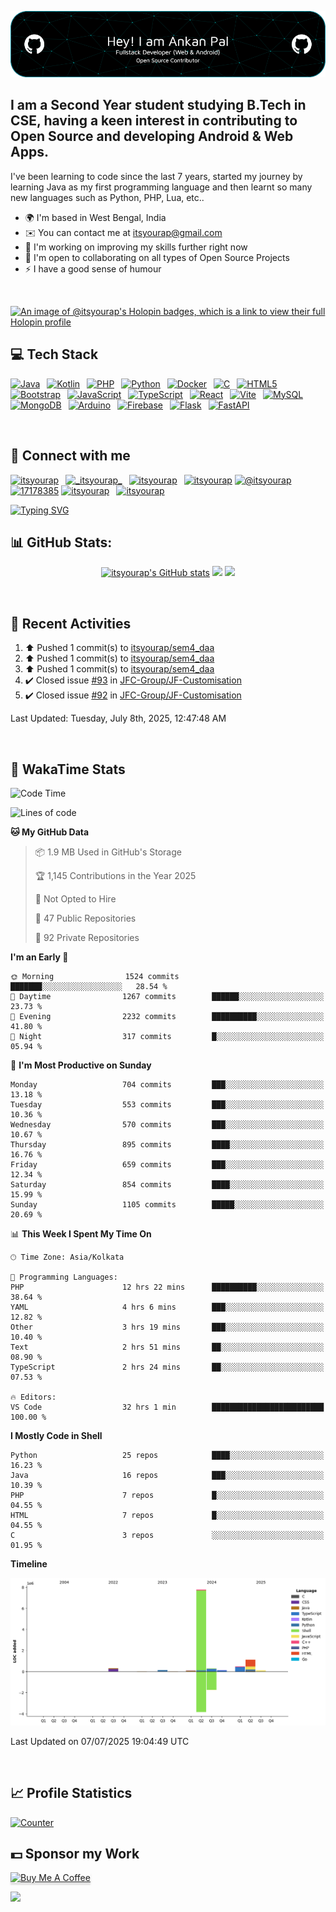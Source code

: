 ![itsyourap-github-header](./itsyourap-github-header-image.png)

## I am a Second Year student studying B.Tech in CSE, having a keen interest in contributing to Open Source and developing Android & Web Apps.

I've been learning to code since the last 7 years, started my journey by learning Java as my first programming language and then learnt so many new languages such as Python, PHP, Lua, etc..

- 🌍 I'm based in West Bengal, India
- ✉️ You can contact me at [itsyourap@gmail.com](mailto:itsyourap@gmail.com)
- 🧠 I'm working on improving my skills further right now
- 🤝 I'm open to collaborating on all types of Open Source Projects
- ⚡ I have a good sense of humour

<br />

[![An image of @itsyourap's Holopin badges, which is a link to view their full Holopin profile](https://holopin.me/itsyourap)](https://holopin.io/@itsyourap)

## 💻 Tech Stack

<p align="left">
  <a href="https://www.oracle.com/java/" target="_blank" rel="noreferrer"><img src="https://raw.githubusercontent.com/danielcranney/readme-generator/main/public/icons/skills/java-colored.svg" width="36" height="36" alt="Java" /></a>&ensp;
  <a href="https://kotlinlang.org/" target="_blank" rel="noreferrer"><img src="https://raw.githubusercontent.com/danielcranney/readme-generator/main/public/icons/skills/kotlin-colored.svg" width="36" height="36" alt="Kotlin" /></a>&ensp;
  <a href="https://www.php.net/" target="_blank" rel="noreferrer"><img src="https://raw.githubusercontent.com/danielcranney/readme-generator/main/public/icons/skills/php-colored.svg" width="36" height="36" alt="PHP" /></a>&ensp;
  <a href="https://www.python.org/" target="_blank" rel="noreferrer"><img src="https://raw.githubusercontent.com/danielcranney/readme-generator/main/public/icons/skills/python-colored.svg" width="36" height="36" alt="Python" /></a>&ensp;
  <a href="https://www.docker.com/" target="_blank" rel="noreferrer"><img src="https://raw.githubusercontent.com/danielcranney/readme-generator/main/public/icons/skills/docker-colored.svg" width="36" height="36" alt="Docker" /></a>&ensp;
  <a href="https://en.wikipedia.org/wiki/C_(programming_language)" target="_blank" rel="noreferrer"><img src="https://raw.githubusercontent.com/danielcranney/readme-generator/main/public/icons/skills/c-colored.svg" width="36" height="36" alt="C" /></a>&ensp;
  <a href="https://developer.mozilla.org/en-US/docs/Glossary/HTML5" target="_blank" rel="noreferrer"><img src="https://raw.githubusercontent.com/danielcranney/readme-generator/main/public/icons/skills/html5-colored.svg" width="36" height="36" alt="HTML5" /></a>&ensp;
  <a href="https://getbootstrap.com/" target="_blank" rel="noreferrer"><img src="https://raw.githubusercontent.com/danielcranney/readme-generator/main/public/icons/skills/bootstrap-colored.svg" width="36" height="36" alt="Bootstrap" /></a>&ensp;
  <a href="https://www.javascript.com/" target="_blank" rel="noreferrer"><img src="https://raw.githubusercontent.com/danielcranney/readme-generator/main/public/icons/skills/javascript-colored.svg" width="36" height="36" alt="JavaScript" /></a>&ensp;
  <a href="https://www.typescriptlang.org/" target="_blank" rel="noreferrer"><img src="https://raw.githubusercontent.com/danielcranney/readme-generator/main/public/icons/skills/typescript-colored.svg" width="36" height="36" alt="TypeScript" /></a>&ensp;
  <a href="https://react.dev/" target="_blank" rel="noreferrer"><img src="https://raw.githubusercontent.com/danielcranney/readme-generator/main/public/icons/skills/react-colored.svg" width="36" height="36" alt="React" /></a>&ensp;
  <a href="https://vitejs.dev/" target="_blank" rel="noreferrer"><img src="https://raw.githubusercontent.com/danielcranney/readme-generator/main/public/icons/skills/vite-colored.svg" width="36" height="36" alt="Vite" /></a>&ensp;
  <a href="https://www.mysql.com/" target="_blank" rel="noreferrer"><img src="https://raw.githubusercontent.com/danielcranney/readme-generator/main/public/icons/skills/mysql-colored.svg" width="36" height="36" alt="MySQL" /></a>&ensp;
  <a href="https://www.mongodb.com/" target="_blank" rel="noreferrer"><img src="https://raw.githubusercontent.com/danielcranney/readme-generator/main/public/icons/skills/mongodb-colored.svg" width="36" height="36" alt="MongoDB" /></a>&ensp;
  <a href="https://www.arduino.cc/" target="_blank" rel="noreferrer"><img src="https://raw.githubusercontent.com/danielcranney/readme-generator/main/public/icons/skills/arduino-colored.svg" width="36" height="36" alt="Arduino" /></a>&ensp;
  <a href="https://firebase.google.com/" target="_blank" rel="noreferrer"><img src="https://raw.githubusercontent.com/danielcranney/readme-generator/main/public/icons/skills/firebase-colored.svg" width="36" height="36" alt="Firebase" /></a>&ensp;
  <a href="https://flask.palletsprojects.com/" target="_blank" rel="noreferrer"><img src="https://raw.githubusercontent.com/danielcranney/readme-generator/main/public/icons/skills/flask-colored.svg" width="36" height="36" alt="Flask" /></a>&ensp;
  <a href="https://fastapi.tiangolo.com/" target="_blank" rel="noreferrer"><img src="https://raw.githubusercontent.com/danielcranney/readme-generator/main/public/icons/skills/fastapi-colored.svg" width="36" height="36" alt="FastAPI" /></a>&ensp;
</p>
<br />

## 🔗 Connect with me

<p align="left">
   <a href="https://linkedin.com/in/itsyourap" target="blank"><img src="https://raw.githubusercontent.com/rahuldkjain/github-profile-readme-generator/master/src/images/icons/Social/linked-in-alt.svg" alt="itsyourap" height="30" width="40" /></a>&ensp;
   <a href="https://instagram.com/itsyourap" target="blank"><img src="https://raw.githubusercontent.com/rahuldkjain/github-profile-readme-generator/master/src/images/icons/Social/instagram.svg" alt="_itsyourap_" height="30" width="40" /></a>&ensp;
   <a href="https://fb.com/itsyourap" target="blank"><img src="https://raw.githubusercontent.com/rahuldkjain/github-profile-readme-generator/master/src/images/icons/Social/facebook.svg" alt="itsyourap" height="30" width="40" /></a>&ensp;
   <a href="https://dev.to/itsyourap" target="blank"><img src="https://raw.githubusercontent.com/rahuldkjain/github-profile-readme-generator/master/src/images/icons/Social/devto.svg" alt="itsyourap" height="30" width="40" /></a>
   <a href="https://medium.com/@itsyourap" target="blank"><img src="https://raw.githubusercontent.com/rahuldkjain/github-profile-readme-generator/master/src/images/icons/Social/medium.svg" alt="@itsyourap" height="30" width="40" /></a>
   <a href="https://stackoverflow.com/users/17178385" target="blank"><img src="https://raw.githubusercontent.com/rahuldkjain/github-profile-readme-generator/master/src/images/icons/Social/stack-overflow.svg" alt="17178385" height="30" width="40" /></a>
   <a href="https://www.leetcode.com/itsyourap" target="blank"><img src="https://raw.githubusercontent.com/rahuldkjain/github-profile-readme-generator/master/src/images/icons/Social/leet-code.svg" alt="itsyourap" height="30" width="40" /></a>&ensp;
   <a href="https://auth.geeksforgeeks.org/user/itsyourap" target="blank"><img src="https://raw.githubusercontent.com/rahuldkjain/github-profile-readme-generator/master/src/images/icons/Social/geeks-for-geeks.svg" alt="itsyourap" height="30" width="40" /></a>&ensp;
</p>
<a href="#"><img src="https://readme-typing-svg.herokuapp.com?font=Hack+Nerd+Font&duration=2000&pause=500&color=E6EDF3&random=false&width=435&lines=Feel+free+to+connect+with+me+%F0%9F%98%8A+" alt="Typing SVG" /></a>
<br />

## 📊 GitHub Stats:

<p align="center">
   <a href="#"><img src="https://github-readme-stats.vercel.app/api?username=itsyourap&show_icons=true&hide=&count_private=true&title_color=0891b2&text_color=ffffff&icon_color=0891b2&bg_color=1c1917&hide_border=true&show_icons=true&custom_title=My%20GitHub%20Stats&card_width=420px" alt="itsyourap's GitHub stats" /></a>
   <a href="#"><img src="https://github-readme-streak-stats.herokuapp.com/?user=itsyourap&stroke=ffffff&background=1c1917&ring=0891b2&fire=0891b2&currStreakNum=ffffff&currStreakLabel=0891b2&sideNums=ffffff&sideLabels=ffffff&dates=ffffff&hide_border=true&card_width=420px" /></a>
   <a href="#"><img src="https://github-readme-activity-graph.vercel.app/graph?username=itsyourap&theme=github-compact&custom_title=My%20GitHub%20Contribution%20Graph&radius=16&hide_border=true&area=true" /></a>
</p>
<br />

## 🔄 Recent Activities

<!--RECENT_ACTIVITY:start-->
1. ⬆️ Pushed 1 commit(s) to [itsyourap/sem4_daa](https://github.com/itsyourap/sem4_daa)<br>
2. ⬆️ Pushed 1 commit(s) to [itsyourap/sem4_daa](https://github.com/itsyourap/sem4_daa)<br>
3. ⬆️ Pushed 1 commit(s) to [itsyourap/sem4_daa](https://github.com/itsyourap/sem4_daa)<br>
4. ✔️ Closed issue [#93](https://github.com/JFC-Group/JF-Customisation/issues/93) in [JFC-Group/JF-Customisation](https://github.com/JFC-Group/JF-Customisation)<br>
5. ✔️ Closed issue [#92](https://github.com/JFC-Group/JF-Customisation/issues/92) in [JFC-Group/JF-Customisation](https://github.com/JFC-Group/JF-Customisation)<br>
<!--RECENT_ACTIVITY:end-->

<!--RECENT_ACTIVITY:last_update-->
Last Updated: Tuesday, July 8th, 2025, 12:47:48 AM
<!--RECENT_ACTIVITY:last_update_end-->
<br />

## 🔄 WakaTime Stats

<!--START_SECTION:waka-->
![Code Time](http://img.shields.io/badge/Code%20Time-1%2C782%20hrs%2054%20mins-blue)

![Lines of code](https://img.shields.io/badge/From%20Hello%20World%20I%27ve%20Written-10.5%20million%20lines%20of%20code-blue)

**🐱 My GitHub Data** 

> 📦 1.9 MB Used in GitHub's Storage 
 > 
> 🏆 1,145 Contributions in the Year 2025
 > 
> 🚫 Not Opted to Hire
 > 
> 📜 47 Public Repositories 
 > 
> 🔑 92 Private Repositories 
 > 
**I'm an Early 🐤** 

```text
🌞 Morning                1524 commits        ███████░░░░░░░░░░░░░░░░░░   28.54 % 
🌆 Daytime                1267 commits        ██████░░░░░░░░░░░░░░░░░░░   23.73 % 
🌃 Evening                2232 commits        ██████████░░░░░░░░░░░░░░░   41.80 % 
🌙 Night                  317 commits         █░░░░░░░░░░░░░░░░░░░░░░░░   05.94 % 
```
📅 **I'm Most Productive on Sunday** 

```text
Monday                   704 commits         ███░░░░░░░░░░░░░░░░░░░░░░   13.18 % 
Tuesday                  553 commits         ███░░░░░░░░░░░░░░░░░░░░░░   10.36 % 
Wednesday                570 commits         ███░░░░░░░░░░░░░░░░░░░░░░   10.67 % 
Thursday                 895 commits         ████░░░░░░░░░░░░░░░░░░░░░   16.76 % 
Friday                   659 commits         ███░░░░░░░░░░░░░░░░░░░░░░   12.34 % 
Saturday                 854 commits         ████░░░░░░░░░░░░░░░░░░░░░   15.99 % 
Sunday                   1105 commits        █████░░░░░░░░░░░░░░░░░░░░   20.69 % 
```


📊 **This Week I Spent My Time On** 

```text
🕑︎ Time Zone: Asia/Kolkata

💬 Programming Languages: 
PHP                      12 hrs 22 mins      ██████████░░░░░░░░░░░░░░░   38.64 % 
YAML                     4 hrs 6 mins        ███░░░░░░░░░░░░░░░░░░░░░░   12.82 % 
Other                    3 hrs 19 mins       ███░░░░░░░░░░░░░░░░░░░░░░   10.40 % 
Text                     2 hrs 51 mins       ██░░░░░░░░░░░░░░░░░░░░░░░   08.90 % 
TypeScript               2 hrs 24 mins       ██░░░░░░░░░░░░░░░░░░░░░░░   07.53 % 

🔥 Editors: 
VS Code                  32 hrs 1 min        █████████████████████████   100.00 % 
```

**I Mostly Code in Shell** 

```text
Python                   25 repos            ████░░░░░░░░░░░░░░░░░░░░░   16.23 % 
Java                     16 repos            ███░░░░░░░░░░░░░░░░░░░░░░   10.39 % 
PHP                      7 repos             █░░░░░░░░░░░░░░░░░░░░░░░░   04.55 % 
HTML                     7 repos             █░░░░░░░░░░░░░░░░░░░░░░░░   04.55 % 
C                        3 repos             ░░░░░░░░░░░░░░░░░░░░░░░░░   01.95 % 
```



**Timeline**

![Lines of Code chart](https://raw.githubusercontent.com/itsyourap/itsyourap/main/assets/bar_graph.png)


 Last Updated on 07/07/2025 19:04:49 UTC
<!--END_SECTION:waka-->
<br />

## 📈 Profile Statistics

<a href="https://github.com/itsyourap"><img height="30" title="Counter" src="https://komarev.com/ghpvc/?username=itsyourap&color=red&style=for-the-badge"></a>
<br />

## 💵 Sponsor my Work

<a href="https://www.buymeacoffee.com/itsyourap" target="_blank"><img src="https://www.buymeacoffee.com/assets/img/custom_images/orange_img.png" alt="Buy Me A Coffee" style="height: 41px !important;width: 174px !important;box-shadow: 0px 3px 2px 0px rgba(190, 190, 190, 0.5) !important;-webkit-box-shadow: 0px 3px 2px 0px rgba(190, 190, 190, 0.5) !important;" ></a>
<br />


![](https://hit.yhype.me/github/profile?user_id=90060131)
